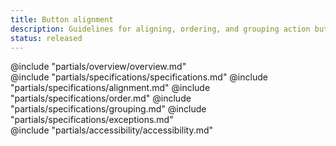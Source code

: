```yaml
---
title: Button alignment
description: Guidelines for aligning, ordering, and grouping action buttons.
status: released
---
```


<section data-tab="Overview">
  @include "partials/overview/overview.md"
</section>

<section data-tab="Specifications">
  @include "partials/specifications/specifications.md"
  @include "partials/specifications/alignment.md"
  @include "partials/specifications/order.md"
  @include "partials/specifications/grouping.md"
  @include "partials/specifications/exceptions.md"
</section>

<section data-tab="Accessibility">
  @include "partials/accessibility/accessibility.md"
</section>
